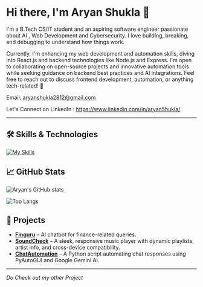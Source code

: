 # Hi there, I'm Aryan Shukla 👋

I'm a B.Tech CS/IT student and an aspiring software engineer passionate about AI , Web Development and Cybersecurity. I love building, breaking, and debugging to understand how things work.  

Currently, I'm enhancing my web development and automation skills, diving into React.js and backend technologies like Node.js and Express. I'm open to collaborating on open-source projects and innovative automation tools while seeking guidance on backend best practices and AI integrations. Feel free to reach out to discuss frontend development, automation, or anything tech-related! 🚀  

Email: aryanshukla2812@gmail.com

Let's Connect on LinkedIn : https://www.linkedin.com/in/aryan5hukla/


---

## 🛠️ Skills & Technologies
<!-- (https://github.com/tandpfun/skill-icons?tab=readme-ov-file#icons-list) -->
[![My Skills](https://skillicons.dev/icons?i=js,html,css,bootstrap,c,cpp,discord,express,firebase,git,github,mongodb,netlify,nodejs,notion,npm,postman,py,react,tailwind)](https://skillicons.dev)

## 📈 GitHub Stats
![Aryan's GitHub stats](https://github-readme-stats.vercel.app/api?username=Aryan5hukla&show_icons=true&theme=radical)

![Top Langs](https://github-readme-stats.vercel.app/api/top-langs/?username=Aryan5hukla&theme=tokyonight)

## 🔗 Projects  
- [**Finguru**](https://github.com/Aryan5hukla/finguru_chatbot) – AI chatbot for finance-related queries.  
- [**SoundCheck**](https://github.com/Aryan5hukla/SoundCheck) – A sleek, responsive music player with dynamic playlists, artist info, and cross-device compatibility.  
- [**ChatAutomation**](https://github.com/Aryan5hukla/ChatAutomation) – A Python script automating chat responses using PyAutoGUI and Google Gemini AI.

---
*Do Check out my other Project*

